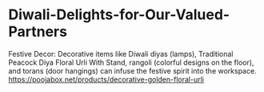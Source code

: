 # Diwali-Delights-for-Our-Valued-Partners
Festive Decor: Decorative items like Diwali diyas (lamps), Traditional Peacock Diya Floral Urli With Stand, rangoli (colorful designs on the floor), and torans (door hangings) can infuse the festive spirit into the workspace.
https://poojabox.net/products/decorative-golden-floral-urli
